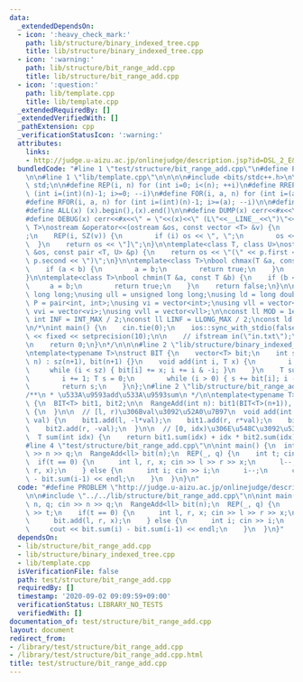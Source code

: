 ```yaml
---
data:
  _extendedDependsOn:
  - icon: ':heavy_check_mark:'
    path: lib/structure/binary_indexed_tree.cpp
    title: lib/structure/binary_indexed_tree.cpp
  - icon: ':warning:'
    path: lib/structure/bit_range_add.cpp
    title: lib/structure/bit_range_add.cpp
  - icon: ':question:'
    path: lib/template.cpp
    title: lib/template.cpp
  _extendedRequiredBy: []
  _extendedVerifiedWith: []
  _pathExtension: cpp
  _verificationStatusIcon: ':warning:'
  attributes:
    links:
    - http://judge.u-aizu.ac.jp/onlinejudge/description.jsp?id=DSL_2_E&lang=jp
  bundledCode: "#line 1 \"test/structure/bit_range_add.cpp\"\n#define PROBLEM \"http://judge.u-aizu.ac.jp/onlinejudge/description.jsp?id=DSL_2_E&lang=jp\"\
    \n\n#line 1 \"lib/template.cpp\"\n\n\n\n#include <bits/stdc++.h>\n\nusing namespace\
    \ std;\n\n#define REP(i, n) for (int i=0; i<(n); ++i)\n#define RREP(i, n) for\
    \ (int i=(int)(n)-1; i>=0; --i)\n#define FOR(i, a, n) for (int i=(a); i<(n); ++i)\n\
    #define RFOR(i, a, n) for (int i=(int)(n)-1; i>=(a); --i)\n\n#define SZ(x) ((int)(x).size())\n\
    #define ALL(x) (x).begin(),(x).end()\n\n#define DUMP(x) cerr<<#x<<\" = \"<<(x)<<endl\n\
    #define DEBUG(x) cerr<<#x<<\" = \"<<(x)<<\" (L\"<<__LINE__<<\")\"<<endl;\n\ntemplate<class\
    \ T>\nostream &operator<<(ostream &os, const vector <T> &v) {\n    os << \"[\"\
    ;\n    REP(i, SZ(v)) {\n        if (i) os << \", \";\n        os << v[i];\n  \
    \  }\n    return os << \"]\";\n}\n\ntemplate<class T, class U>\nostream &operator<<(ostream\
    \ &os, const pair <T, U> &p) {\n    return os << \"(\" << p.first << \" \" <<\
    \ p.second << \")\";\n}\n\ntemplate<class T>\nbool chmax(T &a, const T &b) {\n\
    \    if (a < b) {\n        a = b;\n        return true;\n    }\n    return false;\n\
    }\n\ntemplate<class T>\nbool chmin(T &a, const T &b) {\n    if (b < a) {\n   \
    \     a = b;\n        return true;\n    }\n    return false;\n}\n\nusing ll =\
    \ long long;\nusing ull = unsigned long long;\nusing ld = long double;\nusing\
    \ P = pair<int, int>;\nusing vi = vector<int>;\nusing vll = vector<ll>;\nusing\
    \ vvi = vector<vi>;\nusing vvll = vector<vll>;\n\nconst ll MOD = 1e9 + 7;\nconst\
    \ int INF = INT_MAX / 2;\nconst ll LINF = LLONG_MAX / 2;\nconst ld eps = 1e-9;\n\
    \n/*\nint main() {\n    cin.tie(0);\n    ios::sync_with_stdio(false);\n    cout\
    \ << fixed << setprecision(10);\n\n    // ifstream in(\"in.txt\");\n    // cin.rdbuf(in.rdbuf());\n\
    \n    return 0;\n}\n*/\n\n\n#line 2 \"lib/structure/binary_indexed_tree.cpp\"\n\
    \ntemplate<typename T>\nstruct BIT {\n    vector<T> bit;\n    int sz;\n    BIT(int\
    \ n) : sz(n+1), bit(n+1) {}\n    void add(int i, T x) {\n        i += 1;\n   \
    \     while (i < sz) { bit[i] += x; i += i & -i; }\n    }\n    T sum(int i) {\n\
    \        i += 1; T s = 0;\n        while (i > 0) { s += bit[i]; i -= i & -i; }\n\
    \        return s;\n    }\n};\n#line 2 \"lib/structure/bit_range_add.cpp\"\n\n\
    /**\n * \u533A\u9593add\u533A\u9593sum\n */\n\ntemplate<typename T>\nstruct RangeAdd\
    \ {\n  BIT<T> bit1, bit2;\n\n  RangeAdd(int n): bit1(BIT<T>(n+1)), bit2(BIT<T>(n+1))\
    \ {\n  }\n\n  // [l, r)\u306Bval\u3092\u52A0\u7B97\n  void add(int l, int r, T\
    \ val) {\n    bit1.add(l, -l*val);\n    bit1.add(r, r*val);\n    bit2.add(l, val);\n\
    \    bit2.add(r, -val);\n  }\n\n  // [0, idx)\u306E\u548C\u3092\u53D6\u5F97\n\
    \  T sum(int idx) {\n    return bit1.sum(idx) + idx * bit2.sum(idx);\n  }\n};\n\
    #line 4 \"test/structure/bit_range_add.cpp\"\n\nint main() {\n  int n, q; cin\
    \ >> n >> q;\n  RangeAdd<ll> bit(n);\n  REP(_, q) {\n    int t; cin >> t;\n  \
    \  if(t == 0) {\n      int l, r, x; cin >> l >> r >> x;\n      l--;\n      bit.add(l,\
    \ r, x);\n    } else {\n      int i; cin >> i;\n      i--;\n      cout << bit.sum(i)\
    \ - bit.sum(i-1) << endl;\n    }\n  }\n}\n"
  code: "#define PROBLEM \"http://judge.u-aizu.ac.jp/onlinejudge/description.jsp?id=DSL_2_E&lang=jp\"\
    \n\n#include \"../../lib/structure/bit_range_add.cpp\"\n\nint main() {\n  int\
    \ n, q; cin >> n >> q;\n  RangeAdd<ll> bit(n);\n  REP(_, q) {\n    int t; cin\
    \ >> t;\n    if(t == 0) {\n      int l, r, x; cin >> l >> r >> x;\n      l--;\n\
    \      bit.add(l, r, x);\n    } else {\n      int i; cin >> i;\n      i--;\n \
    \     cout << bit.sum(i) - bit.sum(i-1) << endl;\n    }\n  }\n}"
  dependsOn:
  - lib/structure/bit_range_add.cpp
  - lib/structure/binary_indexed_tree.cpp
  - lib/template.cpp
  isVerificationFile: false
  path: test/structure/bit_range_add.cpp
  requiredBy: []
  timestamp: '2020-09-02 09:09:59+09:00'
  verificationStatus: LIBRARY_NO_TESTS
  verifiedWith: []
documentation_of: test/structure/bit_range_add.cpp
layout: document
redirect_from:
- /library/test/structure/bit_range_add.cpp
- /library/test/structure/bit_range_add.cpp.html
title: test/structure/bit_range_add.cpp
---
```


